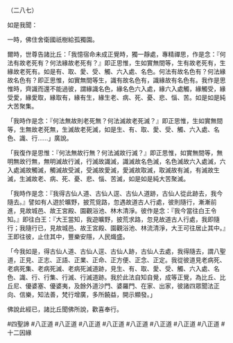 （二八七）

如是我聞：

一時，佛住舍衛國祇樹給孤獨園。

爾時，世尊告諸比丘：「我憶宿命未成正覺時，獨一靜處，專精禪思，作是念：『何法有故老死有？何法緣故老死有？』即正思惟，生如實無間等，生有故老死有，生緣故老死有。如是有、取、愛、受、觸、六入處、名色。何法有故名色有？何法緣故名色有？即正思惟，如實無間等生，識有故名色有，識緣故有名色有。我作是思惟時，齊識而還不能過彼，謂緣識名色，緣名色六入處，緣六入處觸，緣觸受，緣受愛，緣愛取，緣取有，緣有生，緣生老、病、死、憂、悲、惱、苦。如是如是純大苦聚集。

「我時作是念：『何法無故則老死無？何法滅故老死滅？』即正思惟，生如實無間等，生無故老死無，生滅故老死滅，如是生、有、取、愛、受、觸、六入處、名色、識、行……」廣說。

「我復作是思惟：『何法無故行無？何法滅故行滅？』即正思惟，如實無間等，無明無故行無，無明滅故行滅，行滅故識滅，識滅故名色滅，名色滅故六入處滅，六入處滅故觸滅，觸滅故受滅，受滅故愛滅，愛滅故取滅，取滅故有滅，有滅故生滅，生滅故老、病、死、憂、悲、惱、苦滅，如是如是純大苦聚滅。

「我時作是念：『我得古仙人道、古仙人逕、古仙人道跡，古仙人從此跡去，我今隨去。』譬如有人遊於曠野，披荒覓路，忽遇故道古人行處，彼則隨行，漸漸前進，見故城邑、故王宮殿、園觀浴池、林木清淨。彼作是念：『我今當往白王令知。』即往白王：『大王當知，我遊曠野，披荒求路，忽見故道古人行處，我即隨行；我隨行已，見故城邑、故王宮殿、園觀浴池、林流清淨，大王可往居止其中。』王即往彼，止住其中，豐樂安隱，人民熾盛。

「今我如是，得古仙人道、古仙人逕、古仙人跡，古仙人去處，我得隨去，謂八聖道，正見、正志、正語、正業、正命、正方便、正念、正定。我從彼道見老病死、老病死集、老病死滅、老病死滅道跡，見生、有、取、愛、受、觸、六入處、名色、識、行、行集、行滅、行滅道跡。我於此法自知自覺，成等正覺，為比丘、比丘尼、優婆塞、優婆夷，及餘外道沙門、婆羅門、在家、出家，彼諸四眾聞法正向、信樂，知法善，梵行增廣，多所饒益，開示顯發。」

佛說此經已，諸比丘聞佛所說，歡喜奉行。



#四聖諦
#八正道
#八正道
#八正道
#八正道
#八正道
#八正道
#八正道
#八正道
#十二因緣
